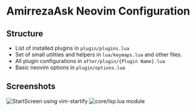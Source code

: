 # AmirrezaAsk Neovim Configuration

## Structure
- List of installed plugins in `plugin/plugins.lua`
- Set of small utilities and helpers in `lua/keymaps.lua` and other files.
- All plugin configurations in `after/plugin/{Plugin Name}.lua`
- Basic neovim options in `plugin/options.lua`

## Screenshots
![StartScreen using `vim-startify`](https://raw.github.com/amirrezaask/dotfiles/master/nvim/screenshots/start.png)
![`core/lsp.lua` module](https://raw.github.com/amirrezaask/dotfiles/master/nvim/screenshots/luacode.png)

